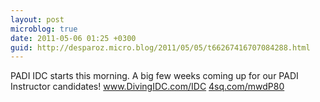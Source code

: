 ```yaml
---
layout: post
microblog: true
date: 2011-05-06 01:25 +0300
guid: http://desparoz.micro.blog/2011/05/05/t66267416707084288.html
---
```

PADI IDC starts this morning. A big few weeks coming up for our PADI Instructor candidates! www.DivingIDC.com/IDC [4sq.com/mwdP80](http://4sq.com/mwdP80)

